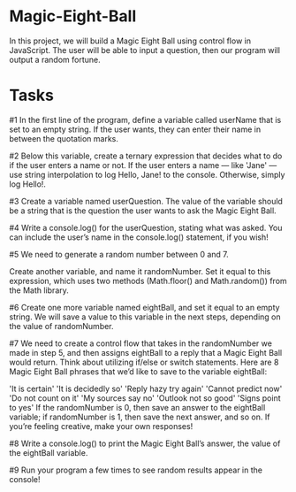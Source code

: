 # Magic-Eight-Ball
In this project, we will build a Magic Eight Ball using control flow in JavaScript. The user will be able to input a question, then our program will output a random fortune.

# Tasks
#1 In the first line of the program, define a variable called userName that is set to an empty string.
If the user wants, they can enter their name in between the quotation marks.

#2 Below this variable, create a ternary expression that decides what to do if the user enters a name or not. If the user enters a name — like 'Jane' — use string interpolation to log Hello, Jane! to the console. Otherwise, simply log Hello!.

#3 Create a variable named userQuestion. The value of the variable should be a string that is the question the user wants to ask the Magic Eight Ball.

#4 Write a console.log() for the userQuestion, stating what was asked. You can include the user’s name in the console.log() statement, if you wish!

#5 We need to generate a random number between 0 and 7.

Create another variable, and name it randomNumber. Set it equal to this expression, which uses two methods (Math.floor() and Math.random()) from the Math library.

#6 Create one more variable named eightBall, and set it equal to an empty string. We will save a value to this variable in the next steps, depending on the value of randomNumber.

#7 We need to create a control flow that takes in the randomNumber we made in step 5, and then assigns eightBall to a reply that a Magic Eight Ball would return. Think about utilizing if/else or switch statements. Here are 8 Magic Eight Ball phrases that we’d like to save to the variable eightBall:

'It is certain'
'It is decidedly so'
'Reply hazy try again'
'Cannot predict now'
'Do not count on it'
'My sources say no'
'Outlook not so good'
'Signs point to yes'
If the randomNumber is 0, then save an answer to the eightBall variable; if randomNumber is 1, then save the next answer, and so on. If you’re feeling creative, make your own responses!

#8 Write a console.log() to print the Magic Eight Ball’s answer, the value of the eightBall variable.

#9 Run your program a few times to see random results appear in the console!
